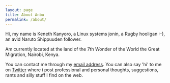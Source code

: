 ```yaml
---
layout: page
title: About Anbu
permalink: /about/
---
```


Hi, my name is Keneth Kanyoro, a Linux systems jonin, a Rugby hooligan :-), an avid Naruto Shippuuden follower.

Am currently located at the land of the 7th Wonder of the World the Great Migration, Nairobi, Kenya.

You can contact me through my [email address](/contact). You can also say 'hi'
to me on <i class="fa fa-twitter"></i> [Twitter](http://twitter.com/kanyush) where i post professional and personal thoughts, suggestions, rants and silly stuff I find on the web.



